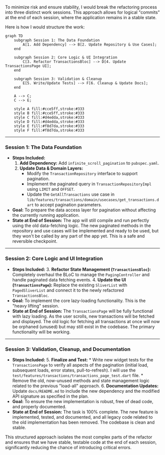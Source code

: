 To minimize risk and ensure stability, I would break the refactoring process into three distinct work sessions. This approach allows for logical "commits" at the end of each session, where the application remains in a stable state.

Here is how I would structure the work:

```mermaid
graph TD
    subgraph Session 1: The Data Foundation
        A[1. Add Dependency] --> B[2. Update Repository & Use Cases];
    end

    subgraph Session 2: Core Logic & UI Integration
        C[3. Refactor TransactionsBloc] --> D[4. Update TransactionsPage UI];
    end

    subgraph Session 3: Validation & Cleanup
        E[5. Write/Update Tests] --> F[6. Cleanup & Update Docs];
    end

    A --> C;
    C --> E;

    style A fill:#cce5ff,stroke:#333
    style B fill:#cce5ff,stroke:#333
    style C fill:#d4edda,stroke:#333
    style D fill:#d4edda,stroke:#333
    style E fill:#f8d7da,stroke:#333
    style F fill:#f8d7da,stroke:#333
```

---

### **Session 1: The Data Foundation**

*   **Steps Included:**
    1.  **Add Dependency:** Add `infinite_scroll_pagination` to `pubspec.yaml`.
    2.  **Update Data & Domain Layers:**
        *   Modify the `TransactionRepository` interface to support pagination.
        *   Implement the paginated query in `TransactionRepositoryImpl` using `LIMIT` and `OFFSET`.
        *   Update the `GetAllTransactions` use case in `lib/features/transactions/domain/usecases/get_transactions.dart` to accept pagination parameters.
*   **Goal:** To prepare the data access layer for pagination without affecting the currently running application.
*   **State at End of Session:** The app will still compile and run perfectly using the old data-fetching logic. The new paginated methods in the repository and use cases will be implemented and ready to be used, but they won't be called by any part of the app yet. This is a safe and reversible checkpoint.

---

### **Session 2: Core Logic and UI Integration**

*   **Steps Included:**
    3.  **Refactor State Management (`TransactionsBloc`):** Completely overhaul the BLoC to manage the `PagingController` and handle paginated data fetching events.
    4.  **Update the UI (`TransactionsPage`):** Replace the existing `SliverList` with `PagedSliverList` and connect it to the newly refactored `TransactionsBloc`.
*   **Goal:** To implement the core lazy-loading functionality. This is the "heavy lifting" session.
*   **State at End of Session:** The `TransactionsPage` will be fully functional with lazy loading. As the user scrolls, new transactions will be fetched and displayed. The old logic for fetching all transactions at once will now be orphaned (unused) but may still exist in the codebase. The primary functionality will be working.

---

### **Session 3: Validation, Cleanup, and Documentation**

*   **Steps Included:**
    5.  **Finalize and Test:**
        *   Write new widget tests for the `TransactionsPage` to verify all aspects of the pagination (initial load, subsequent loads, error states, pull-to-refresh). I will use the `test/features/transactions/transactions_page_test.dart` file.
        *   Remove the old, now-unused methods and state management logic related to the previous "load-all" approach.
    6.  **Documentation Updates:** Update `docs/README.md` to include the new dependency and the modified API signature as specified in the plan.
*   **Goal:** To ensure the new implementation is robust, free of dead code, and properly documented.
*   **State at End of Session:** The task is 100% complete. The new feature is implemented, tested, and documented, and all legacy code related to the old implementation has been removed. The codebase is clean and stable.

This structured approach isolates the most complex parts of the refactor and ensures that we have stable, testable code at the end of each session, significantly reducing the chance of introducing critical errors.